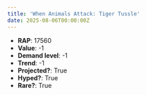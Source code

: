 ```yaml
---
title: 'When Animals Attack: Tiger Tussle'
date: 2025-08-06T00:00:00Z
---
```

- **RAP**: 17560
- **Value**: -1
- **Demand level**: -1
- **Trend**: -1
- **Projected?**: True
- **Hyped?**: True
- **Rare?**: True
